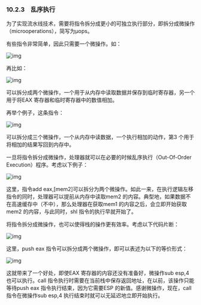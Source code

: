 ### 10.2.3　乱序执行

为了实现流水线技术，需要将指令拆分成更小的可独立执行部分，即拆分成微操作（microoperations），简写为μops。

有些指令非常简单，因此只需要一个微操作。如：

![img](../0-Assets/Epubook/x86汇编语言从实模式到保护模式_李忠_等_Z_Library/images/00367.jpeg)

再比如：

![img](../0-Assets/Epubook/x86汇编语言从实模式到保护模式_李忠_等_Z_Library/images/00368.jpeg)

可以拆分成两个微操作，一个用于从内存中读取数据并保存到临时寄存器，另一个用于将EAX 寄存器和临时寄存器中的数值相加。

再举个例子，这条指令：

![img](../0-Assets/Epubook/x86汇编语言从实模式到保护模式_李忠_等_Z_Library/images/00369.jpeg)

可以拆分成三个微操作，一个从内存中读数据，一个执行相加的动作，第3 个用于将相加的结果写回到内存中。

一旦将指令拆分成微操作，处理器就可以在必要的时候乱序执行（Out-Of-Order Execution）程序。考虑以下例子：

![img](../0-Assets/Epubook/x86汇编语言从实模式到保护模式_李忠_等_Z_Library/images/00370.jpeg)

这里，指令add eax,[mem2]可以拆分为两个微操作。如此一来，在执行逻辑左移指令的同时，处理器可以提前从内存中读取mem2 的内容。典型地，如果数据不在高速缓存中（不中），那么处理器在获取mem1 的内容之后，会立即开始获取mem2 的内容，与此同时，shl 指令的执行早就开始了。

将指令拆分成微操作，也可以使得栈的操作更有效率。考虑以下代码片断：

![img](../0-Assets/Epubook/x86汇编语言从实模式到保护模式_李忠_等_Z_Library/images/00371.jpeg)

这里，push eax 指令可以拆分成两个微操作，即可以表述为以下的等价形式：

![img](../0-Assets/Epubook/x86汇编语言从实模式到保护模式_李忠_等_Z_Library/images/00372.jpeg)

这就带来了一个好处，即使EAX 寄存器的内容还没有准备好，微操作sub esp,4 也可以执行。call 指令执行时需要在当前栈中保存返回地址，在以前，该操作只能等待push eax 指令执行结束，因为它需要ESP 的新值。感谢微操作，现在，call 指令在微操作sub esp,4 执行结束时就可以无延迟地立即开始执行。